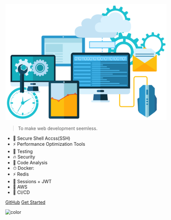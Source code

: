 ![logo](assets/images/tech.png)

> To make web development seemless.

- 🚀 Secure Shell Accss(SSH)
- ⚡️️ Performance Optimization Tools
- 💎 Testing
- 🔥 Security
- 📼 Code Analysis
- ⏱ Docker:
- ⚡️ Redis
- 🚛 Sessions + JWT
- 🚀 AWS
- 🧩 CI/CD

<div class="buttons">
  <a href="https://github.com/gopibabus/DevTools/" target="_blank"><span>GitHub</span></a>
  <a href="#/README"><span>Get Started</span></a>
</div>

![color](#ffffff)
